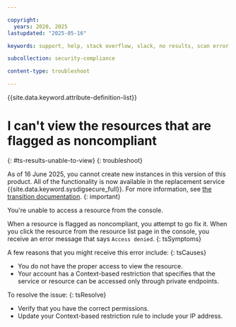```yaml
---

copyright:
  years: 2020, 2025
lastupdated: "2025-05-16"

keywords: support, help, stack overflow, slack, no results, scan error

subcollection: security-compliance

content-type: troubleshoot

---
```


{{site.data.keyword.attribute-definition-list}}

# I can't view the resources that are flagged as noncompliant
{: #ts-results-unable-to-view}
{: troubleshoot} 


As of 16 June 2025, you cannot create new instances in this version of this product. All of the functionality is now available in the replacement service {{site.data.keyword.sysdigsecure_full}}. For more information, see [the transition documentation](/docs/security-compliance?topic=security-compliance-scc-transition). 
{: important}


You're unable to access a resource from the console.


When a resource is flagged as noncompliant, you attempt to go fix it. When you click the resource from the resource list page in the console, you receive an error message that says `Access denied`.
{: tsSymptoms} 

A few reasons that you might receive this error include:
{: tsCauses}

* You do not have the proper access to view the resource.
* Your account has a Context-based restriction that specifies that the service or resource can be accessed only through private endpoints. 

To resolve the issue:
{: tsResolve}

* Verify that you have the correct permissions.
* Update your Context-based restriction rule to include your IP address.
